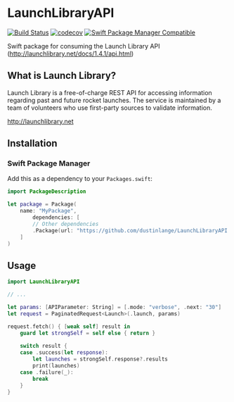 # LaunchLibraryAPI

[![Build Status](https://app.bitrise.io/app/364818605c2b5b91/status.svg?token=fANlrqLBpVtTFRwLH99lTg&branch=develop)](https://app.bitrise.io/app/364818605c2b5b91)
[![codecov](https://codecov.io/gh/dustinlange/LaunchLibraryAPI/branch/develop/graph/badge.svg)](https://codecov.io/gh/dustinlange/LaunchLibraryAPI)
[![Swift Package Manager Compatible](https://img.shields.io/badge/Swift%20Package%20Manager-compatible-4BC51D.svg?style=flat)](https://github.com/apple/swift-package-manager)

Swift package for consuming the Launch Library API (http://launchlibrary.net/docs/1.4.1/api.html)

## What is Launch Library?
Launch Library is a free-of-charge REST API for accessing information regarding past and future rocket launches.  The service is maintained by a team of volunteers who use first-party sources to validate information.

http://launchlibrary.net

## Installation
### Swift Package Manager
Add this as a dependency to your `Packages.swift`:
```swift
import PackageDescription

let package = Package(
    name: "MyPackage",
        dependencies: [
        // Other dependencies
        .Package(url: "https://github.com/dustinlange/LaunchLibraryAPI.git", majorVersion: 1)
    ]
)
```
## Usage

```swift
import LaunchLibraryAPI

// ...

let params: [APIParameter: String] = [.mode: "verbose", .next: "30"]
let request = PaginatedRequest<Launch>(.launch, params)

request.fetch() { [weak self] result in
    guard let strongSelf = self else { return }
    
    switch result {
    case .success(let response):
        let launches = strongSelf.response?.results
        print(launches)
    case .failure(_):
        break
    }
}
```
